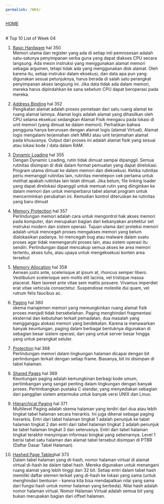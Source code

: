 ```yaml
---
permalink: /W04/
---
```

[HOME](../)

<br>
# Top 10 List of Week 04

1. [Basic Hardware](https://www.academia.edu/42880365/Operating_System_Concepts_10th_Edition) hal 350 <br>
Memori utama dan register yang ada di setiap inti pemrosesan adalah satu-satunya
penyimpanan serba guna yang dapat diakses CPU secara langsung. Ada mesin
instruksi yang menggunakan alamat memori sebagai argumen, tetapi tidak ada yang menggunakan disk
alamat. Oleh karena itu, setiap instruksi dalam eksekusi, dan data apa pun yang digunakan
sesuai petunjuknya, harus berada di salah satu perangkat penyimpanan akses langsung ini. Jika
data tidak ada dalam memori, mereka harus dipindahkan ke sana sebelum CPU dapat beroperasi
pada mereka.

2. [Address Binding](https://www.academia.edu/42880365/Operating_System_Concepts_10th_Edition) hal 352<br>
Pengikatan alamat adalah proses pemetaan dari satu ruang alamat ke ruang alamat lainnya. Alamat logis adalah alamat yang dihasilkan oleh CPU selama eksekusi sedangkan Alamat Fisik mengacu pada lokasi di unit memori (yang dimuat ke dalam memori). Perhatikan bahwa pengguna hanya berurusan dengan alamat logis (alamat Virtual). Alamat logis mengalami terjemahan oleh MMU atau unit terjemahan alamat pada khususnya. Output dari proses ini adalah alamat fisik yang sesuai atau lokasi kode / data dalam RAM.

3. [Dynamic Loading](https://www.academia.edu/42880365/Operating_System_Concepts_10th_Edition) hal 355<br>
Dengan Dynamic Loading, rutin tidak dimuat sampai dipanggil. Semua rutinitas disimpan di disk
dalam format pemuatan yang dapat direlokasi. Program utama dimuat ke dalam memori dan
dieksekusi. Ketika rutinitas perlu memanggil rutinitas lain, rutinitas menelepon
cek pertama untuk melihat apakah rutinitas lain telah dimuat. Jika belum, file
linking loader yang dapat direlokasi dipanggil untuk memuat rutin yang diinginkan ke dalam memori dan
untuk memperbarui tabel alamat program untuk mencerminkan perubahan ini. Kemudian kontrol
diteruskan ke rutinitas yang baru dimuat

4. [Memory Protection](https://www.academia.edu/42880365/Operating_System_Concepts_10th_Edition) hal 357<br>
Perlindungan memori adalah cara untuk mengontrol hak akses memori pada komputer, dan merupakan bagian dari kebanyakan arsitektur set instruksi modern dan sistem operasi. Tujuan utama dari proteksi memori adalah untuk mencegah proses mengakses memori yang belum dialokasikan padanya. Ini mencegah bug atau malware dalam suatu proses agar tidak memengaruhi proses lain, atau sistem operasi itu sendiri. Perlindungan dapat mencakup semua akses ke area memori tertentu, akses tulis, atau upaya untuk mengeksekusi konten area tersebut

5. [Memory Allocation](https://www.academia.edu/42880365/Operating_System_Concepts_10th_Edition) hal 358<br>
Aenean justo ante, scelerisque at ipsum at, rhoncus semper libero.
Vestibulum scelerisque sem mollis elit lacinia, vel tristique massa placerat.
Nam laoreet ante vitae sem mattis posuere.
Vivamus imperdiet erat vitae vehicula consectetur.
Suspendisse molestie dui quam, vel rutrum felis faucibus ac.

6. [Paging](https://www.academia.edu/42880365/Operating_System_Concepts_10th_Edition) hal 360<br>
skema manajemen memori yang memungkinkan ruang alamat fisik proses menjadi tidak bersebelahan. Paging menghindari fragmentasi eksternal dan kebutuhan terkait
pemadatan, dua masalah yang mengganggu alokasi memori yang berdekatan. Karena ia menawarkan banyak keuntungan, paging dalam berbagai bentuknya digunakan di sebagian besar sistem operasi, dari yang untuk server besar hingga yang untuk perangkat seluler.

7. [Protection](https://www.academia.edu/42880365/Operating_System_Concepts_10th_Edition) hal 368<br>
Perlindungan memori dalam lingkungan halaman dicapai dengan bit perlindungan
terkait dengan setiap frame. Biasanya, bit ini disimpan di tabel halaman.

8. [Shared Pages](https://www.academia.edu/42880365/Operating_System_Concepts_10th_Edition) hal 369<br>
Keuntungan paging adalah kemungkinan berbagi kode umum, pertimbangan yang sangat penting dalam lingkungan dengan banyak proses.
Pertimbangkan pustaka C standar, yang menyediakan sebagian dari panggilan sistem
antarmuka untuk banyak versi UNIX dan Linux.

9. [Hierarchical Paging](https://www.academia.edu/42880365/Operating_System_Concepts_10th_Edition) hal 371<br>
Multilevel Paging adalah skema halaman yang terdiri dari dua atau lebih tingkat tabel halaman secara hierarkis. Ini juga dikenal sebagai paging hierarkis. Entri dari tabel halaman tingkat 1 adalah penunjuk ke tabel halaman tingkat 2 dan entri dari tabel halaman tingkat 2 adalah penunjuk ke tabel halaman tingkat 3 dan seterusnya. Entri dari tabel halaman tingkat terakhir menyimpan informasi bingkai yang sebenarnya. Level 1 berisi tabel satu halaman dan alamat tabel tersebut disimpan di PTBR (Daftar Dasar Tabel Halaman).

10. [Hashed Page Tables](https://www.academia.edu/42880365/Operating_System_Concepts_10th_Edition)hal 373<br>
Dalam tabel halaman yang di-hash, nomor halaman virtual di alamat virtual di-hash ke dalam tabel hash. Mereka digunakan untuk menangani ruang alamat yang lebih tinggi dari 32 bit. Setiap entri dalam tabel hash memiliki daftar elemen terkait yang di-hash ke lokasi yang sama (untuk menghindari benturan - karena kita bisa mendapatkan nilai yang sama dari fungsi hash untuk nomor halaman yang berbeda). Nilai hash adalah nomor halaman virtual. Nomor Halaman Virtual adalah semua bit yang bukan merupakan bagian dari offset halaman.
